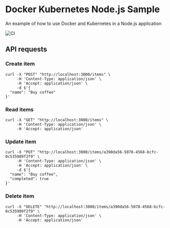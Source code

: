 # Docker Kubernetes Node.js Sample
An example of how to use Docker and Kubernetes in a Node.js application

![CI](https://github.com/artursilveiradev/docker-k8s-nodejs-sample/actions/workflows/main.yml/badge.svg)

## API requests 

### Create item
```
curl -X "POST" "http://localhost:3000/items" \
     -H 'Content-Type: application/json' \
     -H 'Accept: application/json' \
     -d $'{
  "name": "Buy coffee"
}'
```

### Read items
```
curl -X "GET" "http://localhost:3000/items" \
     -H 'Content-Type: application/json' \
     -H 'Accept: application/json'
```

### Update item
```
curl -X "PUT" "http://localhost:3000/items/a390da56-5078-4568-bcfc-0c535989f2f9" \
     -H 'Content-Type: application/json' \
     -H 'Accept: application/json' \
     -d $'{
  "name": "Buy coffee",
  "completed": true
}'
```

### Delete item
```
curl -X "DELETE" "http://localhost:3000/items/a390da56-5078-4568-bcfc-0c535989f2f9" \
     -H 'Content-Type: application/json' \
     -H 'Accept: application/json'
```
